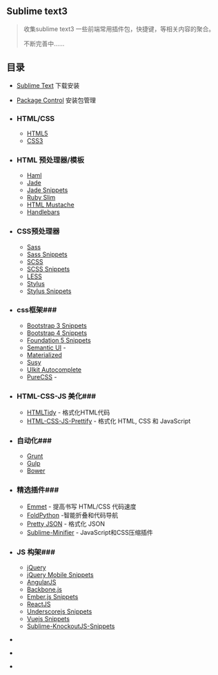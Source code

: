 ## Sublime text3 

> 收集sublime text3 一些前端常用插件包，快捷键，等相关内容的聚合。
>
> 不断完善中……

## 目录

- [Sublime Text](http://www.sublimetext.com/)     下载安装

- [Package Control](https://packagecontrol.io/)   安装包管理

- ### HTML/CSS

  - [HTML5](https://packagecontrol.io/packages/HTML5) 
  - [CSS3](https://packagecontrol.io/packages/CSS3) 

- ### HTML 预处理器/模板 

  - [Haml](https://packagecontrol.io/packages/Haml)  
  - [Jade](https://packagecontrol.io/packages/Jade)
  - [Jade Snippets](https://packagecontrol.io/packages/Jade%20Snippets) 
  - [Ruby Slim](https://packagecontrol.io/packages/Ruby%20Slim) 
  - [HTML Mustache](https://packagecontrol.io/packages/HTML%20Mustache)
  - [Handlebars](https://packagecontrol.io/packages/Handlebars) 

- ### CSS预处理器

  - [Sass](https://packagecontrol.io/packages/Sass)
  - [Sass Snippets](https://packagecontrol.io/packages/SASS%20Snippets) 
  - [SCSS](https://packagecontrol.io/packages/SCSS) 
  - [SCSS Snippets](https://packagecontrol.io/packages/SCSS%20Snippets) 
  - [LESS](https://packagecontrol.io/packages/LESS) 
  - [Stylus](https://packagecontrol.io/packages/Stylus) 
  - [Stylus Snippets](https://packagecontrol.io/packages/Stylus-Snippets) 

- ### css框架###

  - [Bootstrap 3 Snippets](https://packagecontrol.io/packages/Bootstrap%203%20Snippets) 
  - [Bootstrap 4 Snippets](https://packagecontrol.io/packages/Bootstrap%204%20Snippets) 
  - [Foundation 5 Snippets](https://packagecontrol.io/packages/Foundation%205%20Snippets) 
  - [Semantic UI](https://packagecontrol.io/packages/Semantic%20UI) -
  - [Materialized](https://packagecontrol.io/packages/Materialized%20CSS%20Snippets) 
  - [Susy](https://packagecontrol.io/packages/Susy%20Snippets) 
  - [UIkit Autocomplete](https://packagecontrol.io/packages/UIkit%20autocomplete) 
  - [PureCSS](https://packagecontrol.io/packages/PureCSS) -

- ### HTML-CSS-JS 美化###

  - [HTMLTidy](https://packagecontrol.io/packages/HtmlTidy) - 格式化HTML代码
  - [HTML-CSS-JS-Prettify](https://packagecontrol.io/packages/HTML-CSS-JS%20Prettify) - 格式化 HTML, CSS 和 JavaScript

- ### 自动化###

  - [Grunt](https://packagecontrol.io/packages/Grunt) 
  - [Gulp](https://packagecontrol.io/packages/Gulp) 
  - [Bower](https://packagecontrol.io/packages/Bower) 

- ### 精选插件###

  - [Emmet](https://packagecontrol.io/packages/Emmet) - 提高书写 HTML/CSS 代码速度
  - [FoldPython](https://packagecontrol.io/packages/Fold%20Python) -智能折叠和代码导航
  - [Pretty JSON](https://packagecontrol.io/packages/Pretty%20JSON) - 格式化 JSON
  - [Sublime-Minifier](#Sublime-Minifier) - JavaScript和CSS压缩插件

- ### JS 构架###

  - [jQuery](https://packagecontrol.io/packages/jQuery) 
  - [jQuery Mobile Snippets](https://packagecontrol.io/packages/jQuery%20Mobile%20Snippets) 
  - [AngularJS](https://packagecontrol.io/packages/AngularJS) 
  - [Backbone.js](https://packagecontrol.io/packages/Backbone.js) 
  - [Ember.js Snippets](https://packagecontrol.io/packages/Ember.js%20Snippets) 
  - [ReactJS](https://packagecontrol.io/packages/ReactJS) 
  - [Underscorejs Snippets](https://packagecontrol.io/packages/Underscorejs%20snippets) 
  - [Vuejs Snippets](https://packagecontrol.io/packages/Vuejs%20Snippets) 
  - [Sublime-KnockoutJS-Snippets](https://packagecontrol.io/packages/Sublime-KnockoutJS-Snippets) 

- ​

- ​

- ​
